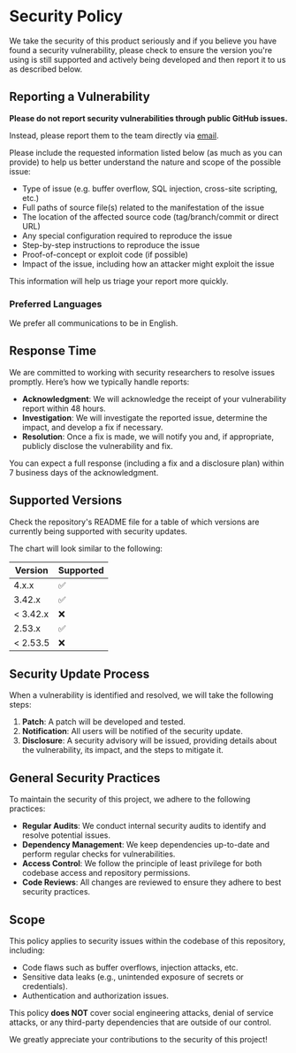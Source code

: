 # Security Policy

We take the security of this product seriously and if you believe you have found a security vulnerability, please check to ensure the version you're using is still supported and actively being developed and then report it to us as described below.

## Reporting a Vulnerability

**Please do not report security vulnerabilities through public GitHub issues.**

Instead, please report them to the team directly via [email](mailto:security-policy@theholocron.dev).

Please include the requested information listed below (as much as you can provide) to help us better understand the nature and scope of the possible issue:

  * Type of issue (e.g. buffer overflow, SQL injection, cross-site scripting, etc.)
  * Full paths of source file(s) related to the manifestation of the issue
  * The location of the affected source code (tag/branch/commit or direct URL)
  * Any special configuration required to reproduce the issue
  * Step-by-step instructions to reproduce the issue
  * Proof-of-concept or exploit code (if possible)
  * Impact of the issue, including how an attacker might exploit the issue

This information will help us triage your report more quickly.

### Preferred Languages

We prefer all communications to be in English.

## Response Time

We are committed to working with security researchers to resolve issues promptly. Here’s how we typically handle reports:

* **Acknowledgment**: We will acknowledge the receipt of your vulnerability report within 48 hours.
* **Investigation**: We will investigate the reported issue, determine the impact, and develop a fix if necessary.
* **Resolution**: Once a fix is made, we will notify you and, if appropriate, publicly disclose the vulnerability and fix.

You can expect a full response (including a fix and a disclosure plan) within 7 business days of the acknowledgment.

## Supported Versions

Check the repository's README file for a table of which versions are currently being supported with security updates.

The chart will look similar to the following:

| Version  | Supported          |
| -------- | ------------------ |
| 4.x.x    | :white_check_mark: |
| 3.42.x   | :white_check_mark: |
| < 3.42.x | :x:                |
| 2.53.x   | :white_check_mark: |
| < 2.53.5 | :x:                |

## Security Update Process

When a vulnerability is identified and resolved, we will take the following steps:

1. **Patch**: A patch will be developed and tested.
2. **Notification**: All users will be notified of the security update.
3. **Disclosure**: A security advisory will be issued, providing details about the vulnerability, its impact, and the steps to mitigate it.

## General Security Practices

To maintain the security of this project, we adhere to the following practices:

* **Regular Audits**: We conduct internal security audits to identify and resolve potential issues.
* **Dependency Management**: We keep dependencies up-to-date and perform regular checks for vulnerabilities.
* **Access Control**: We follow the principle of least privilege for both codebase access and repository permissions.
* **Code Reviews**: All changes are reviewed to ensure they adhere to best security practices.

## Scope

This policy applies to security issues within the codebase of this repository, including:

* Code flaws such as buffer overflows, injection attacks, etc.
* Sensitive data leaks (e.g., unintended exposure of secrets or credentials).
* Authentication and authorization issues.

This policy **does NOT** cover social engineering attacks, denial of service attacks, or any third-party dependencies that are outside of our control.

We greatly appreciate your contributions to the security of this project!

